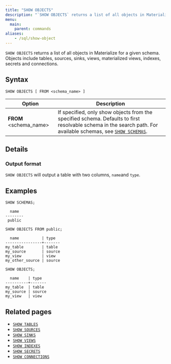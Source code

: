 ```yaml
---
title: "SHOW OBJECTS"
description: "`SHOW OBJECTS` returns a list of all objects in Materialize for a given schema."
menu:
  main:
    parent: commands
aliases:
    - /sql/show-object
---
```


`SHOW OBJECTS` returns a list of all objects in Materialize for a given schema.
Objects include tables, sources, sinks, views, materialized views, indexes,
secrets and connections.

## Syntax

```mzsql
SHOW OBJECTS [ FROM <schema_name> ]
```

Option                       | Description
-----------------------------|------------
**FROM** <schema_name>       | If specified, only show objects from the specified schema. Defaults to first resolvable schema in the search path. For available schemas, see [`SHOW SCHEMAS`](../show-schemas).

## Details

### Output format

`SHOW OBJECTS` will output a table with two columns, `name`and `type`.

## Examples

```mzsql
SHOW SCHEMAS;
```
```nofmt
  name
--------
 public
```
```mzsql
SHOW OBJECTS FROM public;
```
```nofmt
  name          | type
----------------+-------
my_table        | table
my_source       | source
my_view         | view
my_other_source | source
```
```mzsql
SHOW OBJECTS;
```
```nofmt
  name    | type
----------+-------
my_table  | table
my_source | source
my_view   | view
```

## Related pages

- [`SHOW TABLES`](../show-tables)
- [`SHOW SOURCES`](../show-sources)
- [`SHOW SINKS`](../show-sinks)
- [`SHOW VIEWS`](../show-views)
- [`SHOW INDEXES`](../show-indexes)
- [`SHOW SECRETS`](../show-secrets)
- [`SHOW CONNECTIONS`](../show-connections)
